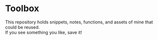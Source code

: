 # Toolbox
This repository holds snippets, notes, functions, and assets of mine that could be reused.   
If you see something you like, save it!